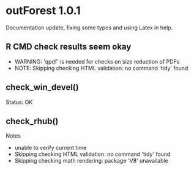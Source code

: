 # outForest 1.0.1

Documentation update, fixing some typos and using Latex in help.

## R CMD check results seem okay

- WARNING: 'qpdf' is needed for checks on size reduction of PDFs
- NOTE: Skipping checking HTML validation: no command 'tidy' found

## check_win_devel()

Status: OK

## check_rhub()

Notes

- unable to verify current time
- Skipping checking HTML validation: no command 'tidy' found
- Skipping checking math rendering: package 'V8' unavailable

